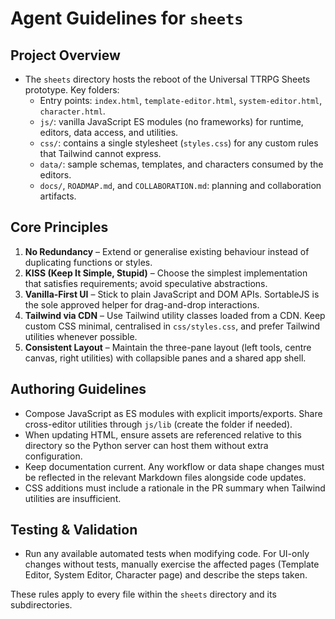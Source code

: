 # Agent Guidelines for `sheets`

## Project Overview
- The `sheets` directory hosts the reboot of the Universal TTRPG Sheets prototype. Key folders:
  - Entry points: `index.html`, `template-editor.html`, `system-editor.html`, `character.html`.
  - `js/`: vanilla JavaScript ES modules (no frameworks) for runtime, editors, data access, and utilities.
  - `css/`: contains a single stylesheet (`styles.css`) for any custom rules that Tailwind cannot express.
  - `data/`: sample schemas, templates, and characters consumed by the editors.
  - `docs/`, `ROADMAP.md`, and `COLLABORATION.md`: planning and collaboration artifacts.

## Core Principles
1. **No Redundancy** – Extend or generalise existing behaviour instead of duplicating functions or styles.
2. **KISS (Keep It Simple, Stupid)** – Choose the simplest implementation that satisfies requirements; avoid speculative abstractions.
3. **Vanilla-First UI** – Stick to plain JavaScript and DOM APIs. SortableJS is the sole approved helper for drag-and-drop interactions.
4. **Tailwind via CDN** – Use Tailwind utility classes loaded from a CDN. Keep custom CSS minimal, centralised in `css/styles.css`, and prefer Tailwind utilities whenever possible.
5. **Consistent Layout** – Maintain the three-pane layout (left tools, centre canvas, right utilities) with collapsible panes and a shared app shell.

## Authoring Guidelines
- Compose JavaScript as ES modules with explicit imports/exports. Share cross-editor utilities through `js/lib` (create the folder if needed).
- When updating HTML, ensure assets are referenced relative to this directory so the Python server can host them without extra configuration.
- Keep documentation current. Any workflow or data shape changes must be reflected in the relevant Markdown files alongside code updates.
- CSS additions must include a rationale in the PR summary when Tailwind utilities are insufficient.

## Testing & Validation
- Run any available automated tests when modifying code. For UI-only changes without tests, manually exercise the affected pages (Template Editor, System Editor, Character page) and describe the steps taken.

These rules apply to every file within the `sheets` directory and its subdirectories.
